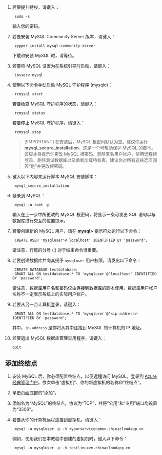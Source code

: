 
1. 若要提升特权，请键入：

        sudo -s

    输入您的密码。

2. 若要安装 MySQL Community Server 版本，请键入：

        zypper install mysql-community-server

    下载和安装 MySQL 时，请等待。

3. 若要将 MySQL 设置为在系统引导时启动，请键入：

        insserv mysql

4. 使用以下命令手动启动 MySQL 守护程序 (mysqld)：

        rcmysql start

    若要检查 MySQL 守护程序的状态，请键入：

        rcmysql status

    若要停止 MySQL 守护程序，请键入：

        rcmysql stop

    > [!IMPORTANT] 在安装后，MySQL 根密码默认为空。建议你运行 **mysql\_secure\_installation**，这是一个可帮助保护 MySQL 的脚本。该脚本将提示你更改 MySQL 根密码、删除匿名用户帐户、禁用远程根登录、删除测试数据库以及重新加载特权表。建议你对所有这些选项回答“是”并更改根密码。

5. 键入以下内容来运行脚本 MySQL 安装脚本：

        mysql_secure_installation

6. 登录到 MySQL：

        mysql -u root -p

    输入在上一步中所更改的 MySQL 根密码，将显示一条可发出 SQL 语句以与数据库进行交互的位置提示。

7. 若要创建新的 MySQL 用户，请在 **mysql>** 提示符处运行以下命令：

        CREATE USER 'mysqluser'@'localhost' IDENTIFIED BY 'password';

    请注意，行尾的分号 (;) 对于结束命令很重要。

8. 若要创建数据库并向其授予 `mysqluser` 用户权限，请发出以下命令：

        CREATE DATABASE testdatabase;
        GRANT ALL ON testdatabase.* TO 'mysqluser'@'localhost' IDENTIFIED BY 'password';

    请注意，数据库用户名和密码仅由连接到数据库的脚本使用。数据库用户帐户名称不一定表示系统上的实际用户帐户。

9. 若要从另一台计算机登录，请键入：

        GRANT ALL ON testdatabase.* TO 'mysqluser'@'<ip-address>' IDENTIFIED BY 'password';

    其中，`ip-address` 是你将从其中连接到 MySQL 的计算机的 IP 地址。

10. 若要退出 MySQL 数据库管理实用程序，请键入：

        quit

## 添加终结点

1. 安装 MySQL 后，你必须配置终结点，以便远程访问 MySQL。登录到 [Azure 经典管理门户][AzurePortal]。依次单击“虚拟机”、你的新虚拟机的名称和“终结点”。

2. 单击页面底部的“添加”。

3. 添加名为“MySQL”的终结点，协议为“TCP”，并将“公用”和“专用”端口均设置为“3306”。

4. 若要从你的计算机远程连接到虚拟机，请键入：

        mysql -u mysqluser -p -h <yourservicename>.chinacloudapp.cn

    例如，使用我们在本教程中创建的虚拟机时，键入以下命令：

        mysql -u mysqluser -p -h testlinuxvm.chinacloudapp.cn

[MySQLDocs]: http://dev.mysql.com/doc/
[AzurePortal]: http://manage.windowsazure.cn

[Image9]: ./media/install-and-run-mysql-on-opensuse-vm/LinuxVmAddEndpointMySQL.png

<!---HONumber=Mooncake_0314_2016-->